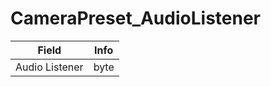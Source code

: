 # CameraPreset_AudioListener

<table><thead><tr><th>Field</th><th>Info</th></tr></thead><tbody>
<tr><td>Audio Listener</td><td>byte</td></tr>
</tbody></table>
